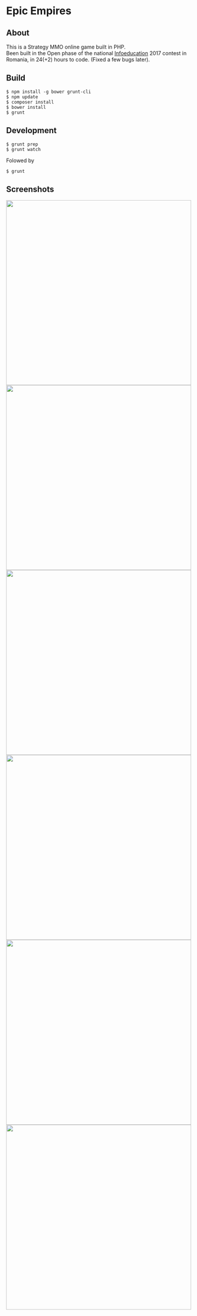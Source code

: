 # Epic Empires
## About
This is a Strategy MMO online game built in PHP. <br>
Been built in the Open phase of the national <a href="http://infoeducatie.ro">Infoeducation</a> 2017 contest in Romania, in 24(+2) hours to code. (Fixed a few bugs later).
## Build
```
$ npm install -g bower grunt-cli
$ npm update
$ composer install
$ bower install
$ grunt
```

## Development
```
$ grunt prep
$ grunt watch
```
Folowed by
```
$ grunt
```


## Screenshots

<a href="http://i.imgur.com/gWlU5UL.png" target="_blank"><img src="http://i.imgur.com/gWlU5UL.png" width="500"></a>
<a href="http://i.imgur.com/P2YfPS5.png" target="_blank"><img src="http://i.imgur.com/P2YfPS5.png" width="500"></a>
<a href="http://i.imgur.com/MlX5GFp.png" target="_blank"><img src="http://i.imgur.com/MlX5GFp.png" width="500"></a>
<a href="http://i.imgur.com/C5MKiJv.png" target="_blank"><img src="http://i.imgur.com/C5MKiJv.png" width="500"></a>
<a href="http://i.imgur.com/6pwpj8q.png" target="_blank"><img src="http://i.imgur.com/6pwpj8q.png" width="500"></a>
<a href="http://i.imgur.com/TvxZIm5.png" target="_blank"><img src="http://i.imgur.com/TvxZIm5.png" width="500"></a>
